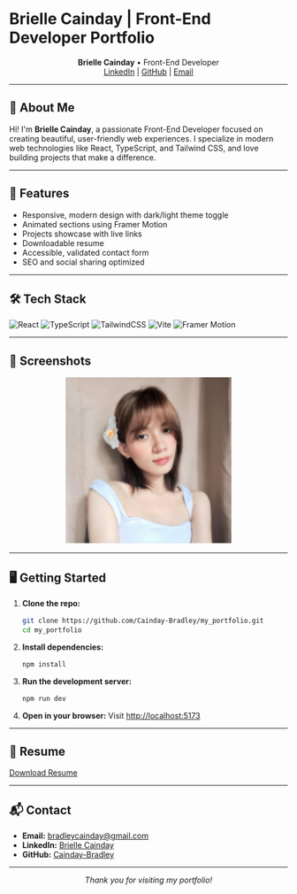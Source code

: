 # Brielle Cainday | Front-End Developer Portfolio

<p align="center">
  <b>Brielle Cainday</b> &bull; Front-End Developer<br/>
  <a href="https://www.linkedin.com/in/bradley-cainday-a76382349/">LinkedIn</a> | <a href="https://github.com/Cainday-Bradley">GitHub</a> | <a href="mailto:bradleycainday@gmail.com">Email</a>
</p>

---

## 🚀 About Me

Hi! I'm **Brielle Cainday**, a passionate Front-End Developer focused on creating beautiful, user-friendly web experiences. I specialize in modern web technologies like React, TypeScript, and Tailwind CSS, and love building projects that make a difference.

---

## 🌟 Features
- Responsive, modern design with dark/light theme toggle
- Animated sections using Framer Motion
- Projects showcase with live links
- Downloadable resume
- Accessible, validated contact form
- SEO and social sharing optimized

---

## 🛠️ Tech Stack

![React](https://img.shields.io/badge/React-20232A?style=for-the-badge&logo=react&logoColor=61DAFB)
![TypeScript](https://img.shields.io/badge/TypeScript-007ACC?style=for-the-badge&logo=typescript&logoColor=white)
![TailwindCSS](https://img.shields.io/badge/TailwindCSS-38B2AC?style=for-the-badge&logo=tailwind-css&logoColor=white)
![Vite](https://img.shields.io/badge/Vite-646CFF?style=for-the-badge&logo=vite&logoColor=FFD62E)
![Framer Motion](https://img.shields.io/badge/Framer%20Motion-0055FF?style=for-the-badge&logo=framer&logoColor=white)

---

## 📸 Screenshots

<p align="center">
  <img src="src/assets/profile.jpg" alt="Profile Screenshot" width="300" />
</p>

---

## 🖥️ Getting Started

1. **Clone the repo:**
   ```bash
   git clone https://github.com/Cainday-Bradley/my_portfolio.git
   cd my_portfolio
   ```
2. **Install dependencies:**
   ```bash
   npm install
   ```
3. **Run the development server:**
   ```bash
   npm run dev
   ```
4. **Open in your browser:**
   Visit [http://localhost:5173](http://localhost:5173)

---

## 📄 Resume

[Download Resume](src/assets/Bradley%20Cainday%20-%20Resume.pdf)

---

## 📬 Contact

- **Email:** bradleycainday@gmail.com
- **LinkedIn:** [Brielle Cainday](https://www.linkedin.com/in/bradley-cainday-a76382349/)
- **GitHub:** [Cainday-Bradley](https://github.com/Cainday-Bradley)

---

<p align="center">
  <i>Thank you for visiting my portfolio!</i>
</p>
